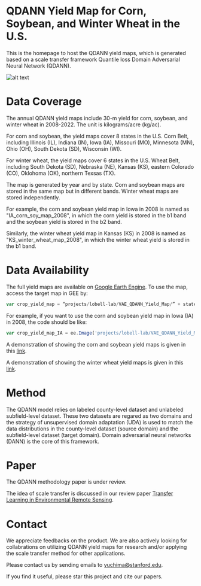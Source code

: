 # QDANN Yield Map for Corn, Soybean, and Winter Wheat in the U.S.
This is the homepage to host the QDANN yield maps, which is generated based on a scale transfer framework Quantile loss Domain Adversarial Neural Network (QDANN). 

![alt text](https://github.com/yuchima8/QDANN_Yield_Map/blob/76832033ddc067b7c29981288bfe6b899fe057cf/QDANN_yield_map.png)

# Data Coverage

The annual QDANN yield maps include 30-m yield for corn, soybean, and winter wheat in 2008-2022. The unit is kilograms/acre (kg/ac). 

For corn and soybean, the yield maps cover 8 states in the U.S. Corn Belt, including Illinois (IL), Indiana (IN), Iowa (IA), Missouri (MO), Minnesota (MN), Ohio (OH), South Dekota (SD), Wisconsin (WI). 

For winter wheat, the yield maps cover 6 states in the U.S. Wheat Belt, including South Dekota (SD), Nebraska (NE), Kansas (KS), eastern Colorado (CO), Oklohoma (OK), northern Texsas (TX). 

The map is generated by year and by state. Corn and soybean maps are stored in the same map but in different bands. Winter wheat maps are stored independently. 

For example, the corn and soybean yield map in Iowa in 2008 is named as "IA_corn_soy_map_2008", in which the corn yield is stored in the b1 band and the soybean yield is stored in the b2 band. 

Similarly, the winter wheat yield map in Kansas (KS) in 2008 is named as "KS_winter_wheat_map_2008", in which the winter wheat yield is stored in the b1 band.

# Data Availability

The full yield maps are available on [Google Earth Engine](https://code.earthengine.google.com/?asset=projects/lobell-lab/VAE_QDANN_Yield_Map). To use the map, access the target map in GEE by: 

```javascript
var crop_yield_map = “projects/lobell-lab/VAE_QDANN_Yield_Map/” + state + "/" + image_name
```

For example, if you want to use the corn and soybean yield map in Iowa (IA) in 2008, the code should be like:

```javascript
var crop_yield_map_IA = ee.Image('projects/lobell-lab/VAE_QDANN_Yield_Map/IA/IA_corn_soy_map_2008')
```

A demonstration of showing the corn and soybean yield maps is given in this [link](https://code.earthengine.google.com/47e3b00b53aba6a9fb1f7cf3ad32e178?asset=projects%2Flobell-lab%2FVAE_QDANN_Yield_Map).

A demonstration of showing the winter wheat yield maps is given in this [link](https://code.earthengine.google.com/32faae2d6c142bfa5be8752df2850485?asset=projects%2Flobell-lab%2FVAE_QDANN_Yield_Map).

# Method 

The QDANN model relies on labeled county-level dataset and unlabeled subfield-level dataset. These two datasets are regared as two domains and the strategy of unsupervised domain adaptation (UDA) is used to match the data distributions in the county-level dataset (source domain) and the subfield-level dataset (target domain). Domain adversarial neural networks (DANN) is the core of this framework. 

# Paper

The QDANN methodology paper is under review. 

The idea of scale transfer is discussed in our review paper [Transfer Learning in Environmental Remote Sensing](https://www.sciencedirect.com/science/article/pii/S0034425723004765). 

# Contact

We appreciate feedbacks on the product. We are also actively looking for collabrations on utilizing QDANN yield maps for research and/or applying the scale transfer method for other applications. 

Please contact us by sending emails to yuchima@stanford.edu.

If you find it useful, please star this project and cite our papers. 
